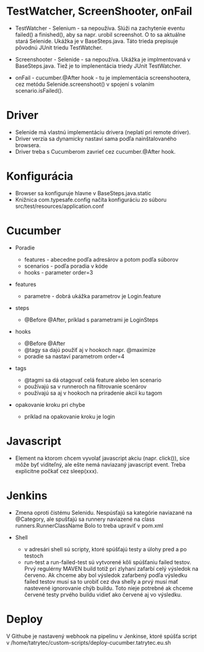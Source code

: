 TestWatcher, ScreenShooter, onFail
====================
- TestWatcher - Selenium - sa nepoužíva. Slúži na zachytenie eventu failed() a finished(), 
  aby sa napr. urobil screenshot. O to sa aktuálne stará Selenide.
  Ukážka je v BaseSteps.java. Táto trieda prepisuje pôvodnú JUnit triedu TestWatcher.

- Screenshooter - Selenide - sa nepoužíva. Ukážka je implmentovaná v BaseSteps.java.
  Tiež je to implenentácia triedy JUnit TestWatcher.
  
- onFail - cucumber.@After hook - tu je implementácia screenshootera,
  cez metódu Selenide.screenshoot() v spojení s volaním scenario.isFailed().


Driver
====================
- Selenide má vlastnú implementáciu drivera (neplatí pri remote driver).
- Driver verzia sa dynamicky nastaví sama podľa nainštalovaného browsera.
- Driver treba s Cucumberom zavrieť cez cucumber.@After hook. 


Konfigurácia
====================
- Browser sa konfiguruje hlavne v BaseSteps.java.static 
- Knižnica com.typesafe.config načíta konfiguráciu zo súboru
  src/test/resources/application.conf


Cucumber
====================
- Poradie
  - features - abecedne podľa adresárov a potom podľa súborov
  - scenarios - podľa poradia v kóde  
  - hooks - parameter order=3
  
- features
    - parametre - dobrá ukážka parametrov je Login.feature
  
- steps 
    - @Before @After, príklad s parametrami je LoginSteps 
  
- hooks 
    - @Before @After
    - @tagy sa dajú použiť aj v hookoch napr. @maximize
    - poradie sa nastaví parametrom order=4
  
- tags
    - @tagmi sa dá otagovať celá feature alebo len scenario
    - používajú sa v runneroch na filtrovanie scenárov
    - používajú sa aj v hookoch na priradenie akcií ku tagom
  
- opakovanie kroku pri chybe
    - príklad na opakovanie kroku je login


Javascript
====================
- Element na ktorom chcem vyvolať javascript akciu (napr. click()),
  síce môže byť viditeľný, ale ešte nemá naviazaný javascript event.
  Treba explicitne počkať cez sleep(xxx).
  

Jenkins
====================
- Zmena oproti čistému Selenidu. 
  Nespúsťajú sa kategórie naviazané na @Category, ale
  spušťajú sa runnery naviazené na class runners.RunnerClassName
  Bolo to treba upraviť v pom.xml

- Shell
    - v adresári shell sú scripty, ktoré spúšťajú testy 
      a úlohy pred a po testoch
    - run-test a run-failed-test sú vytvorené kôli spúšťaniu failed testov.
      Prvý regulérny MAVEN build totiž pri zlyhaní zafarbí celý výsledok 
      na červeno. Ak chceme aby bol výsledok zafarbený podľa výsledku 
      failed testov musí sa to urobiť cez dva shelly a prvý musí mať 
      nastevené ignorovanie chýb buildu.
      Toto nieje potrebné ak chceme červené testy prvého buildu vidieť ako 
      červené aj vo výsledku.
   


Deploy
=======================
V Githube je nastavený webhook na pipelinu v Jenkinse,
ktoré spúšťa script v /home/tatrytec/custom-scripts/deploy-cucumber.tatrytec.eu.sh